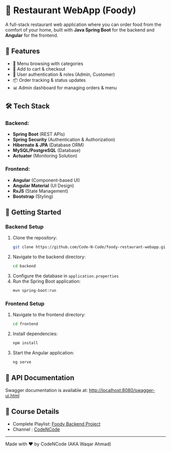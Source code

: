 # 🍔 Restaurant WebApp (Foody)

A full-stack restaurant web application where you can order food from the comfort of your home, built with **Java Spring
Boot** for the backend and **Angular** for the frontend.

## 📌 Features

- 🍕 Menu browsing with categories
- 🛒 Add to cart & checkout
- 👤 User authentication & roles (Admin, Customer)
- 📦 Order tracking & status updates
- 📊 Admin dashboard for managing orders & menu

## 🛠 Tech Stack

### Backend:

- **Spring Boot** (REST APIs)
- **Spring Security** (Authentication & Authorization)
- **Hibernate & JPA** (Database ORM)
- **MySQL/PostgreSQL** (Database)
- **Actuator** (Monitoring Solution)

### Frontend:

- **Angular** (Component-based UI)
- **Angular Material** (UI Design)
- **RxJS** (State Management)
- **Bootstrap** (Styling)

## 🚀 Getting Started

### Backend Setup

1. Clone the repository:
   ```sh
   git clone https://github.com/Code-N-Code/foody-restaurant-webapp.git
   ```
2. Navigate to the backend directory:
   ```sh
   cd backend
   ```
3. Configure the database in `application.properties`
4. Run the Spring Boot application:
   ```sh
   mvn spring-boot:run
   ```

### Frontend Setup

1. Navigate to the frontend directory:
   ```sh
   cd frontend
   ```
2. Install dependencies:
   ```sh
   npm install
   ```
3. Start the Angular application:
   ```sh
   ng serve
   ```

## 📌 API Documentation

Swagger documentation is available at: [http://localhost:8080/swagger-ui.html](http://localhost:8080/swagger-ui.html)

## 🔗 Course Details

- Complete Playlist: [Foody Backend Project](https://www.youtube.com/playlist?list=PL5DyztRVgtRXELM94Wcb2zOmvE5ycLVGS)
- Channel : [CodeNCode](https://www.youtube.com/@codencode)

---

Made with ❤️ by CodeNCode (AKA Waqar Ahmad)

